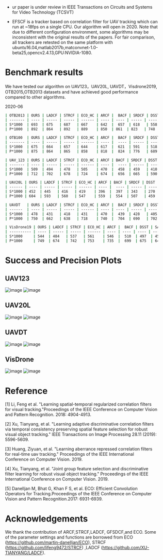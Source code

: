 - ur paper is under review in  IEEE Transactions on Circuits and Systems for Video Technology (TCSVT) 

- EFSCF is a tracker based on correlation filter for UAV tracking which can run at ~18fps on a single CPU. Our algorithm will open in  2020. Note that due to different configuration environment, some algorithms may be inconsistent with the original results of the papers. For fair comparison, all  trackers are retested on the same platform with ubuntu16.04,matlab2017b,matconvnet-1.0-beta25,opencv2.4.13,GPU:NVIDIA-1080.

# Benchmark results

We have tested our algorithm on UAV123，UAV20L, UAVDT，Visdrone2019, OTB2015,OTB2013 datasets and have achieved good performance compared to other algorithms.

2020-06

```bash
| OTB2013 | OURS | LADCF | STRCF | ECO_HC | ARCF |  BACF | SRDCF | DSST | SAMF | KCF  |
| ------- | ---- | ----- | ----- | ------ | ---- | ---- | ----- | ---- | ---- | ---- |
| S*1000  | 693  | 675   | 687   | 667    | 642  |  657  | 618   | 558  | 580  | 514  |
| P*1000  | 892  | 864   | 892   | 889    | 850  | 861  | 823   | 748  | 785  | 740  |
```

```bash
| OTB100  | OURS | LADCF | STRCF | ECO_HC | ARCF |  BACF | SRDCF | DSST | SAMF | KCF  |
| ------- | ---- | ----- | ----- | ------ | ---- |  ---- | ----- | ---- | ---- | ---- |
| S*1000  | 675  | 664   | 657   | 644    | 617  |  621  | 591   | 518  | 555  | 477  |
| P*1000  | 875  | 864   | 865   | 858    | 818  |  824  | 776   | 689  | 754  | 696  |
```

```bash
| UAV_123 | OURS | LADCF | STRCF | ECO_HC | ARCF | BACF | SRDCF | DSST | SAMF | KCF  |
| ------- | ---- | ----- | ----- | ------ | ---- |  ---- | ----- | ---- | ---- | ---- |
| S*1000  | 509  | 494   | 478   | 505    | 470  |  458  | 459   | 410  | 395  | 331  |
| P*1000  | 712  | 702   | 678   | 724    | 674  |  656  | 665   | 590  | 576  | 523  |
```

```bash
| UAV20L | OURS | LADCF | STRCF | ECO_HC | ARCF | BACF | SRDCF | DSST | SAMF | KCF  |
| ------ | ---- | ----- | ----- | ------ | ---- |  ---- | ----- | ---- | ---- | ---- |
| S*1000 | 452  | 445   | 416   | 419    | 396  |  397  | 343   | 270  | 317  | 196  |
| P*1000 | 604  | 593   | 560   | 547    | 559  |  554  | 507   | 459  | 457  | 311  |
```

```bash
| UAVDT   | OURS | LADCF | STRCF | ECO_HC | ARCF |  BACF | SRDCF | DSST | SAMF | KCF  |
| ------  | ---- | ----- | ----- | ------ | ---- | ---- | ----- | ---- | ---- | ---- |
| S*1000  | 478  | 431   | 418   | 431    | 470  |  439  | 428   | 405  | 336  | 293  |
| P*1000  | 750  | 662   | 638   | 718    | 740  |  704  | 690   | 702  | 591  | 575  |
```

```bash
| VisDrone19 | OURS | LADCF | STRCF | ECO_HC | ARCF |  BACF | DSST | SAMF | KCF  | OURS |
| ---------- | ---- | ----- | ----- | ------ | ---- | ---- | ---- | ---- | ---- | ---- |
| S*1000     | 544  | 484   | 537   | 561    | 546  |  510  | 497  | 459  | 392  | 539  |
| P*1000     | 749  | 674   | 742   | 753    | 735  |  699  | 675  | 648  | 591  | 743  |
```
# Success and Precision Plots
## UAV123
![image](https://github.com/HonglinChu/EFSCF/blob/master/results/UAV123/quality_plot_error_OPE_threshold.png)
![image](https://github.com/HonglinChu/EFSCF/blob/master/results/UAV123/quality_plot_overlap_OPE_AUC.png)

## UAV20L
![image](https://github.com/HonglinChu/EFSCF/blob/master/results/UAV20L/quality_plot_error_OPE_threshold.png)
![image](https://github.com/HonglinChu/EFSCF/blob/master/results/UAV20L/quality_plot_overlap_OPE_AUC.png)

## UAVDT
![image](https://github.com/HonglinChu/EFSCF/blob/master/results/UAVDT/quality_plot_error_OPE_threshold.png)
![image](https://github.com/HonglinChu/EFSCF/blob/master/results/UAVDT/quality_plot_overlap_OPE_AUC.png)

## VisDrone
![image](https://github.com/HonglinChu/EFSCF/blob/master/results/VisDrone/quality_plot_error_OPE_threshold.png)
![image](https://github.com/HonglinChu/EFSCF/blob/master/results/VisDrone/quality_plot_overlap_OPE_AUC.png)

# Reference


[1] Li, Feng et al. "Learning spatial-temporal regularized correlation filters for visual tracking."Proceedings of the IEEE Conference on Computer Vision and Pattern Recognition. 2018: 4904-4913.

[2] Xu, Tianyang, et al. "Learning adaptive discriminative correlation filters via temporal consistency preserving spatial feature selection for robust visual object tracking." IEEE Transactions on Image Processing 28.11 (2019): 5596-5609.

[3] Huang, Ziyuan, et al. "Learning aberrance repressed correlation filters for real-time uav tracking." Proceedings of the IEEE International Conference on Computer Vision. 2019.

[4] Xu, Tianyang, et al. "Joint group feature selection and discriminative filter learning for robust visual object tracking." Proceedings of the IEEE International Conference on Computer Vision. 2019.

[5] Danelljan M, Bhat G, Khan F S, et al. ECO: Efficient Convolution Operators for Tracking.Proceedings of the IEEE Conference on Computer Vision and Pattern Recognition.2017: 6931-6939.


# Acknowledgements
We thank the contribution of ARCF,STRCF,LADCF, GFSDCF,and ECO. Some of the parameter settings and functions are borrowed from ECO (https://github.com/martin-danelljan/ECO), STRCF (https://github.com/lifeng9472/STRCF) ,LADCF (https://github.com/XU-TIANYANG/LADCF).
